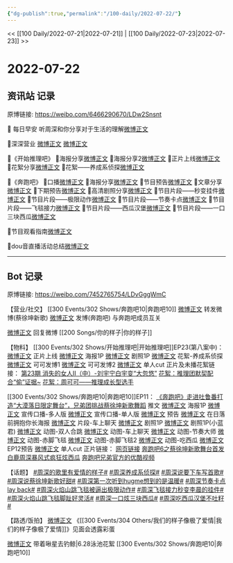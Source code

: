 ```yaml
---
{"dg-publish":true,"permalink":"/100-daily/2022-07-22/"}
---
```



<< [[100 Daily/2022-07-21\|2022-07-21]] | [[100 Daily/2022-07-23\|2022-07-23]] >>

# 2022-07-22

## 资讯站 记录

原博链接: https://weibo.com/6466290670/LDw2Snsnt

🌟 每日早安
听周深和你分享对于生活的理解[微博正文](https://m.weibo.cn/6466290670/4793956804855424)

🌟深深营业
[微博正文](https://m.weibo.cn/6466290670/4794033958292820)
[微博正文](https://m.weibo.cn/6466290670/4794147796683706)

🌟《开始推理吧》
🌙海报分享[微博正文](https://m.weibo.cn/6466290670/4793973292664068)
🌙海报分享2[微博正文](https://m.weibo.cn/6466290670/4794030912966982)
🌙正片上线[微博正文](https://m.weibo.cn/6466290670/4794089972964094)
🌙花絮分享[微博正文](https://m.weibo.cn/6466290670/4794150824972546)
🌙花絮——养成系侦探[微博正文](https://m.weibo.cn/6466290670/4794090182414837)

🌟《奔跑吧》
🌙口播[微博正文](https://m.weibo.cn/6466290670/4793989548740233)
🌙海报分享[微博正文](https://m.weibo.cn/6466290670/4793973756925320)
🌙节目预告[微博正文](https://m.weibo.cn/6466290670/4793991168524545)
🌙文章分享[微博正文](https://m.weibo.cn/6466290670/4794065876946091)
🌙下期预告[微博正文](https://m.weibo.cn/6466290670/4794164984943978)
🌙高清剧照分享[微博正文](https://m.weibo.cn/6466290670/4794064404224864)
🌙节目片段——秒变挂件[微博正文](https://m.weibo.cn/6466290670/4794145367922623)
🌙节目片段——极限动作[微博正文](https://m.weibo.cn/6466290670/4794145945685890)
🌙节目片段——节奏卡点[微博正文](https://m.weibo.cn/6466290670/4794147255616478)
🌙节目片段——飞毯接力[微博正文](https://m.weibo.cn/6466290670/4794148873571343)
🌙节目片段——西瓜汉堡[微博正文](https://m.weibo.cn/6466290670/4794159296939104)
🌙节目片段——一口三块西瓜[微博正文](https://m.weibo.cn/6466290670/4794158315477603)

🌟节目观看指南[微博正文](https://m.weibo.cn/6466290670/4794019357398204)

🌟dou音直播活动总结[微博正文](https://m.weibo.cn/6466290670/4794040581357584)

---
## Bot 记录

原博链接: https://weibo.com/7452765754/LDvGggWmC

【营业/社交】
[[300 Events/302 Shows/奔跑吧10\|奔跑吧10]]
[微博正文](https://weibo.com/1736988591/LDseBCRkg) 转发微博(蔡徐坤新歌)
[微博正文](https://weibo.com/1736988591/LDv7K26To) 发博(奔跑吧)
与奔跑吧成员互关

[微博正文](https://weibo.com/1736988591/LDhfMk0wQ) 回复微博 [[200 Songs/你的样子\|你的样子]]

【物料】
[[300 Events/302 Shows/开始推理吧\|开始推理吧]]EP23(第八案中)：
[微博正文](https://weibo.com/2162247381/LDtzndgoi) 正片上线
[微博正文](https://weibo.com/2162247381/LDqC2shWj) 海报1P
[微博正文](https://weibo.com/2162247381/LDrN9je9m) 剧照1P
[微博正文](https://weibo.com/2162247381/LDtEb4Hv4) 花絮-养成系侦探
[微博正文](https://weibo.com/7736960489/LDtTmc4tw) 可可发博1
[微博正文](https://weibo.com/7736960489/LDv25yDBI) 可可发博2
[微博正文](https://weibo.com/1371117067/LDu7VymPC) 单人cut
正片及未播花絮链接：
[第23期 消失的女人Ⅱ（中）-刘宇宁白宇变“大忽悠”](https://weibo.cn/sinaurl?u=https%3A%2F%2Fv.qq.com%2Fx%2Fcover%2Fmzc00200ynivua7%2Fb0043c3wpvy.html)
[花絮：推理团默契配合“偷”证据~](https://weibo.cn/sinaurl?u=https%3A%2F%2Fm.v.qq.com%2Fx%2Fm%2Fplay%3Fvid%3De0043m2nh8q%26cid%3Dmzc00200vsvm5bw%26url_from%3Dshare%26second_share%3D0%26share_from%3Dwxf)
[花絮：周可可——推理成长型选手](https://weibo.cn/sinaurl?u=https%3A%2F%2Fm.v.qq.com%2Fx%2Fm%2Fplay%3Fvid%3Dd0043y1oc2p%26cid%3Dmzc00200vsvm5bw%26url_from%3Dshare%26second_share%3D0%26share_from%3Dwxf)

[[300 Events/302 Shows/奔跑吧10\|奔跑吧10]]EP11：
[《奔跑吧》走进吐鲁番打造“大漠落日限定舞台”，兄弟团挑战蔡徐坤新歌舞蹈](https://weibo.cn/sinaurl?u=https%3A%2F%2Fmp.weixin.qq.com%2Fs%2FmgxkX3xuuqG_bVe8liS2Ow%3Ffrom%3Dsinglemessage%26scene%3D1%26subscene%3D10000%26clicktime%3D1658477571%26enterid%3D1658477571) 推文
[微博正文](https://weibo.com/5242381821/LDqC2bMrK) 海报1P
[微博正文](https://weibo.com/5242381821/LDqI7hV65) 宣传口播-多人版
[微博正文](https://weibo.com/5242381821/LDqOcjGKf) 宣传口播-单人版
[微博正文](https://weibo.com/5242381821/LDqXspS4x) 预告
[微博正文](https://weibo.com/5242381821/LDr0o8y63) 在日落前拥抱你长海报
[微博正文](https://weibo.com/5242381821/LDsjDt7RO) 片段-车上聊天
[微博正文](https://weibo.com/5242381821/LDsY9DTE2) 剧照1P
[微博正文](https://weibo.com/5876797510/LDsW7vFK8) 剧照1P(小蓝君)
[微博正文](https://weibo.com/5242381821/LDuPt73Tj) 动图-双人合跳
[微博正文](https://weibo.com/5242381821/LDuPZEnWE) 动图-车上聊天
[微博正文](https://weibo.com/5242381821/LDuTZxhSU) 动图-节奏大师
[微博正文](https://weibo.com/5242381821/LDv3c70k5) 动图-赤脚飞毯
[微博正文](https://weibo.com/5242381821/LDv3o0EZa) 动图-赤脚飞毯2
[微博正文](https://weibo.com/5242381821/LDvdUmRcN) 动图-吃西瓜
[微博正文](http://weibo.com/5242381821/LDvwI71tQ) EP12预告
[微博正文](https://weibo.com/1591169702/LDvwd5rRD) 单人cut
正片链接：
[网页链接](https://weibo.cn/sinaurl?u=https%3A%2F%2Fv.qq.com%2Fx%2Fcover%2Fmzc00200dihsjxu.html)
[奔跑吧6之蔡徐坤新歌舞台首发 白鹿周深暴风式疯狂炫西瓜](https://weibo.cn/sinaurl?u=https%3A%2F%2Fwww.iqiyi.com%2Fv_264vflarnso.html)
[奔跑吧兄弟官方的优酷视频](https://weibo.cn/sinaurl?u=https%3A%2F%2Fv.youku.com%2Fv_show%2Fid_XNTg2ODc2ODIwMA%3D%3D.html%3Fspm%3Da2h0c.8166622.PhoneSokuProgram_2.dselectbutton_1%26showid%3Ddebf09fea69e417bb028)

【话题】
[#周深的歌里有爱情的样子#](https://s.weibo.com/weibo?q=%23%E5%91%A8%E6%B7%B1%E7%9A%84%E6%AD%8C%E9%87%8C%E6%9C%89%E7%88%B1%E6%83%85%E7%9A%84%E6%A0%B7%E5%AD%90%23)
[#周深养成系侦探#](https://s.weibo.com/weibo?q=%23%E5%91%A8%E6%B7%B1%E5%85%BB%E6%88%90%E7%B3%BB%E4%BE%A6%E6%8E%A2%23)
[#周深说要下车写首歌#](https://s.weibo.com/weibo?q=%23%E5%91%A8%E6%B7%B1%E8%AF%B4%E8%A6%81%E4%B8%8B%E8%BD%A6%E5%86%99%E9%A6%96%E6%AD%8C%23)
[#周深说蔡徐坤新歌好甜#](https://s.weibo.com/weibo?q=%23%E5%91%A8%E6%B7%B1%E8%AF%B4%E8%94%A1%E5%BE%90%E5%9D%A4%E6%96%B0%E6%AD%8C%E5%A5%BD%E7%94%9C%23)
[#周深第一次听到hugme想到的是温暖#](https://s.weibo.com/weibo?q=%23%E5%91%A8%E6%B7%B1%E7%AC%AC%E4%B8%80%E6%AC%A1%E5%90%AC%E5%88%B0hugme%E6%83%B3%E5%88%B0%E7%9A%84%E6%98%AF%E6%B8%A9%E6%9A%96%23)
[#周深节奏卡点lay back#](https://s.weibo.com/weibo?q=%23%E5%91%A8%E6%B7%B1%E8%8A%82%E5%A5%8F%E5%8D%A1%E7%82%B9lay%20back%23)
[#周深火焰山跳飞毯被逼出极限动作#](https://s.weibo.com/weibo?q=%23%E5%91%A8%E6%B7%B1%E7%81%AB%E7%84%B0%E5%B1%B1%E8%B7%B3%E9%A3%9E%E6%AF%AF%E8%A2%AB%E9%80%BC%E5%87%BA%E6%9E%81%E9%99%90%E5%8A%A8%E4%BD%9C%23)
[#周深飞毯接力秒变李晨的挂件#](https://s.weibo.com/weibo?q=%23%E5%91%A8%E6%B7%B1%E9%A3%9E%E6%AF%AF%E6%8E%A5%E5%8A%9B%E7%A7%92%E5%8F%98%E6%9D%8E%E6%99%A8%E7%9A%84%E6%8C%82%E4%BB%B6%23)
[#周深火焰山跳飞毯脚趾好灵活#](https://s.weibo.com/weibo?q=%23%E5%91%A8%E6%B7%B1%E7%81%AB%E7%84%B0%E5%B1%B1%E8%B7%B3%E9%A3%9E%E6%AF%AF%E8%84%9A%E8%B6%BE%E5%A5%BD%E7%81%B5%E6%B4%BB%23)
[#周深一口炫三块西瓜#](https://s.weibo.com/weibo?q=%23%E5%91%A8%E6%B7%B1%E4%B8%80%E5%8F%A3%E7%82%AB%E4%B8%89%E5%9D%97%E8%A5%BF%E7%93%9C%23)
[#周深吃西瓜汉堡不吐籽#](https://s.weibo.com/weibo?q=%23%E5%91%A8%E6%B7%B1%E5%90%83%E8%A5%BF%E7%93%9C%E6%B1%89%E5%A0%A1%E4%B8%8D%E5%90%90%E7%B1%BD%23)

【路透/饭拍】
[微博正文](https://weibo.com/6091089928/LDtKeiSun) 《[[300 Events/304 Others/我们的样子像极了爱情\|我们的样子像极了爱情]]》见面会透露彩蛋

[微博正文](https://weibo.com/3246571812/LDvvByHpt) 带着啾星去钓鲸|6.28泳池花絮 [[300 Events/302 Shows/奔跑吧10\|奔跑吧10]]
